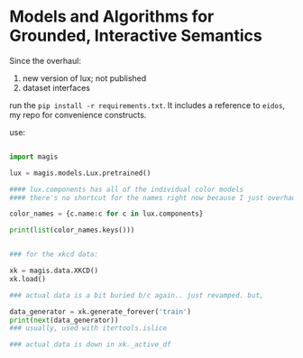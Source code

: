 # Models and Algorithms for Grounded, Interactive Semantics


Since the overhaul:

1. new version of lux; not published
2. dataset interfaces

run the `pip install -r requirements.txt`. It includes a reference to `eidos`, my repo for convenience constructs. 

use:

```python

import magis

lux = magis.models.Lux.pretrained()

#### lux.components has all of the individual color models
#### there's no shortcut for the names right now because I just overhauled and hadn't needed it yet

color_names = {c.name:c for c in lux.components}

print(list(color_names.keys()))


### for the xkcd data:

xk = magis.data.XKCD()
xk.load()

### actual data is a bit buried b/c again.. just revamped. but, 

data_generator = xk.generate_forever('train')
print(next(data_generator))
### usually, used with itertools.islice

### actual data is down in xk._active_df

```
